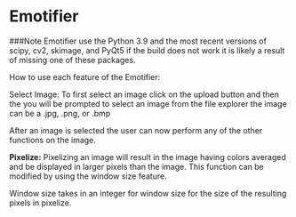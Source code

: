 # Emotifier
###Note Emotifier use the Python 3.9 and the most recent versions of scipy, cv2, skimage, and PyQt5 if the build does not work it is likely a result of missing one of these packages.


How to use each feature of the Emotifier:

Select Image:
To first select an image click on the upload button and then the you will be prompted to select an image from the file explorer the image can be a .jpg, .png, or .bmp

After an image is selected the user can now perform any of the other functions on the image.


**Pixelize:**
Pixelizing an image will result in the image having colors averaged and be displayed in larger pixels than the image. This function can be modified by using the window size feature. 

Window size takes in an integer for window size for the size of the resulting pixels in pixelize. 


